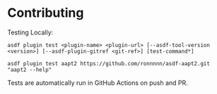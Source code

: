 # Contributing

Testing Locally:

```shell
asdf plugin test <plugin-name> <plugin-url> [--asdf-tool-version <version>] [--asdf-plugin-gitref <git-ref>] [test-command*]

asdf plugin test aapt2 https://github.com/ronnnnn/asdf-aapt2.git "aapt2 --help"
```

Tests are automatically run in GitHub Actions on push and PR.
